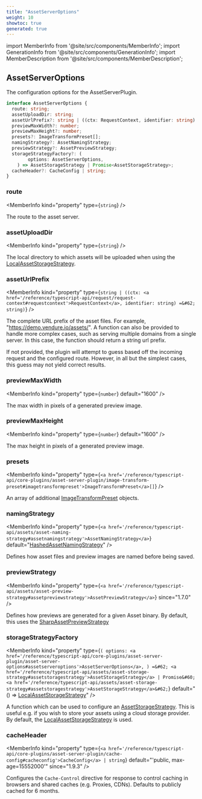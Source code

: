 ```yaml
---
title: "AssetServerOptions"
weight: 10
showtoc: true
generated: true
---
```

<!-- This file was generated from the Vendure source. Do not modify. Instead, re-run the "docs:build" script -->
import MemberInfo from '@site/src/components/MemberInfo';
import GenerationInfo from '@site/src/components/GenerationInfo';
import MemberDescription from '@site/src/components/MemberDescription';


## AssetServerOptions

<GenerationInfo sourceFile="packages/asset-server-plugin/src/types.ts" sourceLine="72" packageName="@vendure/asset-server-plugin" />

The configuration options for the AssetServerPlugin.

```ts title="Signature"
interface AssetServerOptions {
  route: string;
  assetUploadDir: string;
  assetUrlPrefix?: string | ((ctx: RequestContext, identifier: string) => string);
  previewMaxWidth?: number;
  previewMaxHeight?: number;
  presets?: ImageTransformPreset[];
  namingStrategy?: AssetNamingStrategy;
  previewStrategy?: AssetPreviewStrategy;
  storageStrategyFactory?: (
        options: AssetServerOptions,
    ) => AssetStorageStrategy | Promise<AssetStorageStrategy>;
  cacheHeader?: CacheConfig | string;
}
```

<div className="members-wrapper">

### route

<MemberInfo kind="property" type={`string`}   />

The route to the asset server.
### assetUploadDir

<MemberInfo kind="property" type={`string`}   />

The local directory to which assets will be uploaded when using the <a href='/reference/typescript-api/core-plugins/asset-server-plugin/local-asset-storage-strategy#localassetstoragestrategy'>LocalAssetStorageStrategy</a>.
### assetUrlPrefix

<MemberInfo kind="property" type={`string | ((ctx: <a href='/reference/typescript-api/request/request-context#requestcontext'>RequestContext</a>, identifier: string) =&#62; string)`}   />

The complete URL prefix of the asset files. For example, "https://demo.vendure.io/assets/". A
function can also be provided to handle more complex cases, such as serving multiple domains
from a single server. In this case, the function should return a string url prefix.

If not provided, the plugin will attempt to guess based off the incoming
request and the configured route. However, in all but the simplest cases,
this guess may not yield correct results.
### previewMaxWidth

<MemberInfo kind="property" type={`number`} default="1600"   />

The max width in pixels of a generated preview image.
### previewMaxHeight

<MemberInfo kind="property" type={`number`} default="1600"   />

The max height in pixels of a generated preview image.
### presets

<MemberInfo kind="property" type={`<a href='/reference/typescript-api/core-plugins/asset-server-plugin/image-transform-preset#imagetransformpreset'>ImageTransformPreset</a>[]`}   />

An array of additional <a href='/reference/typescript-api/core-plugins/asset-server-plugin/image-transform-preset#imagetransformpreset'>ImageTransformPreset</a> objects.
### namingStrategy

<MemberInfo kind="property" type={`<a href='/reference/typescript-api/assets/asset-naming-strategy#assetnamingstrategy'>AssetNamingStrategy</a>`} default="<a href='/reference/typescript-api/core-plugins/asset-server-plugin/hashed-asset-naming-strategy#hashedassetnamingstrategy'>HashedAssetNamingStrategy</a>"   />

Defines how asset files and preview images are named before being saved.
### previewStrategy

<MemberInfo kind="property" type={`<a href='/reference/typescript-api/assets/asset-preview-strategy#assetpreviewstrategy'>AssetPreviewStrategy</a>`}  since="1.7.0"  />

Defines how previews are generated for a given Asset binary. By default, this uses
the <a href='/reference/typescript-api/core-plugins/asset-server-plugin/sharp-asset-preview-strategy#sharpassetpreviewstrategy'>SharpAssetPreviewStrategy</a>
### storageStrategyFactory

<MemberInfo kind="property" type={`(         options: <a href='/reference/typescript-api/core-plugins/asset-server-plugin/asset-server-options#assetserveroptions'>AssetServerOptions</a>,     ) =&#62; <a href='/reference/typescript-api/assets/asset-storage-strategy#assetstoragestrategy'>AssetStorageStrategy</a> | Promise&#60;<a href='/reference/typescript-api/assets/asset-storage-strategy#assetstoragestrategy'>AssetStorageStrategy</a>&#62;`} default="() =&#62; <a href='/reference/typescript-api/core-plugins/asset-server-plugin/local-asset-storage-strategy#localassetstoragestrategy'>LocalAssetStorageStrategy</a>"   />

A function which can be used to configure an <a href='/reference/typescript-api/assets/asset-storage-strategy#assetstoragestrategy'>AssetStorageStrategy</a>. This is useful e.g. if you wish to store your assets
using a cloud storage provider. By default, the <a href='/reference/typescript-api/core-plugins/asset-server-plugin/local-asset-storage-strategy#localassetstoragestrategy'>LocalAssetStorageStrategy</a> is used.
### cacheHeader

<MemberInfo kind="property" type={`<a href='/reference/typescript-api/core-plugins/asset-server-plugin/cache-config#cacheconfig'>CacheConfig</a> | string`} default="'public, max-age=15552000'"  since="1.9.3"  />

Configures the `Cache-Control` directive for response to control caching in browsers and shared caches (e.g. Proxies, CDNs).
Defaults to publicly cached for 6 months.


</div>
